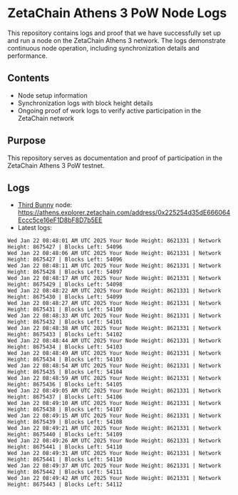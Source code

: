 # ZetaChain Athens 3 PoW Node Logs
This repository contains logs and proof that we have successfully set up and run a node on the ZetaChain Athens 3 network. The logs demonstrate continuous node operation, including synchronization details and performance.

## Contents
- Node setup information
- Synchronization logs with block height details
- Ongoing proof of work logs to verify active participation in the ZetaChain network

## Purpose
This repository serves as documentation and proof of participation in the ZetaChain Athens 3 PoW testnet.

## Logs

- [Third Bunny](https://thirdbunny.xyz/) node: https://athens.explorer.zetachain.com/address/0x225254d35dE666064Eccc5ce16eF1D8bF8D7b5EE
- Latest logs:
```
Wed Jan 22 08:48:01 AM UTC 2025 Your Node Height: 8621331 | Network Height: 8675427 | Blocks Left: 54096
Wed Jan 22 08:48:06 AM UTC 2025 Your Node Height: 8621331 | Network Height: 8675427 | Blocks Left: 54096
Wed Jan 22 08:48:11 AM UTC 2025 Your Node Height: 8621331 | Network Height: 8675428 | Blocks Left: 54097
Wed Jan 22 08:48:17 AM UTC 2025 Your Node Height: 8621331 | Network Height: 8675429 | Blocks Left: 54098
Wed Jan 22 08:48:22 AM UTC 2025 Your Node Height: 8621331 | Network Height: 8675430 | Blocks Left: 54099
Wed Jan 22 08:48:27 AM UTC 2025 Your Node Height: 8621331 | Network Height: 8675431 | Blocks Left: 54100
Wed Jan 22 08:48:33 AM UTC 2025 Your Node Height: 8621331 | Network Height: 8675432 | Blocks Left: 54101
Wed Jan 22 08:48:38 AM UTC 2025 Your Node Height: 8621331 | Network Height: 8675433 | Blocks Left: 54102
Wed Jan 22 08:48:44 AM UTC 2025 Your Node Height: 8621331 | Network Height: 8675434 | Blocks Left: 54103
Wed Jan 22 08:48:49 AM UTC 2025 Your Node Height: 8621331 | Network Height: 8675434 | Blocks Left: 54103
Wed Jan 22 08:48:54 AM UTC 2025 Your Node Height: 8621331 | Network Height: 8675435 | Blocks Left: 54104
Wed Jan 22 08:48:59 AM UTC 2025 Your Node Height: 8621331 | Network Height: 8675436 | Blocks Left: 54105
Wed Jan 22 08:49:05 AM UTC 2025 Your Node Height: 8621331 | Network Height: 8675437 | Blocks Left: 54106
Wed Jan 22 08:49:10 AM UTC 2025 Your Node Height: 8621331 | Network Height: 8675438 | Blocks Left: 54107
Wed Jan 22 08:49:15 AM UTC 2025 Your Node Height: 8621331 | Network Height: 8675439 | Blocks Left: 54108
Wed Jan 22 08:49:21 AM UTC 2025 Your Node Height: 8621331 | Network Height: 8675440 | Blocks Left: 54109
Wed Jan 22 08:49:26 AM UTC 2025 Your Node Height: 8621331 | Network Height: 8675441 | Blocks Left: 54110
Wed Jan 22 08:49:31 AM UTC 2025 Your Node Height: 8621331 | Network Height: 8675441 | Blocks Left: 54110
Wed Jan 22 08:49:37 AM UTC 2025 Your Node Height: 8621331 | Network Height: 8675442 | Blocks Left: 54111
Wed Jan 22 08:49:42 AM UTC 2025 Your Node Height: 8621331 | Network Height: 8675443 | Blocks Left: 54112
```

